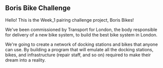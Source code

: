 
Boris Bike Challenge 
-

Hello! This is the Week_1 pairing challenge project, Boris Bikes! 

We've been commissioned by Transport for London, the body responsible for delivery of a new bike system, to build the best bike system in London.

We're going to create a network of docking stations and bikes that anyone can use. By building a program that will emulate all the docking stations, bikes, and infrastructure (repair staff, and so on) required to make their dream into a reality.
